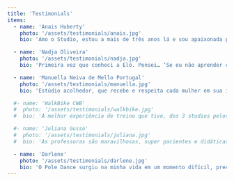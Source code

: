 ```yaml
---
title: 'Testimonials'
items:
  - name: 'Anais Huberty'
    photo: '/assets/testimonials/anais.jpg'
    bio: 'Amo o Studio, estou a mais de três anos lá e sou apaixonada pela didática e energia do local. A Elô é uma pessoa muito querida e de alto astral. Amei todas as professoras com quem já tive aula. Sempre foram atenciosas e cuidadosas. O pole mudou a minha vida, me fez ter orgulho do meu corpo e do que consigo fazer com ele. Recomendo para todos o Studio!'

  - name: 'Nadja Oliveira'
    photo: '/assets/testimonials/nadja.jpg'
    bio: 'Primeira vez que conheci a Elô. Pensei… ‘Se eu não aprender com essa mulher, não aprendo com mais ninguém’. E sabia que meu pensamento estava certo?! Kk. Estou nesse exato momento olhando os meus vídeos realizados em aula. E sabe o que acho mais bonito?! Ver o olhar de carinho que ela tem mesmo quando estou fazendo tudo errado. E olha que tem muitos erros… e alguns acertos também. Então, só agradecer pela paciência e o cuidado que tem comigo. Obrigada por disponibilizar seu tempo e o seu conhecimento. Sem dúvidas é uma pessoa fundamental no meu aprendizado. E o meu coração vai ser, sempre grato. ❣'

  - name: 'Manuella Neiva de Mello Portugal'
    photo: '/assets/testimonials/manuella.jpg'
    bio: 'Estúdio acolhedor, que recebe e respeita cada mulher em sua individualidade, particularidade e batalhas. A Professora Elô Alcântara é um ser iluminado que não dança, ela flutua, e além de tudo nasceu para fazer o que faz: trabalhar com mulheres 💞 Conheço o Studio Elô Alcântara há mais de 10 anos e posso dizer com propriedade que ele transforma vidas!'

  #- name: 'WalkBike CWB'
  #  photo: '/assets/testimonials/walkbike.jpg'
  #  bio: 'A melhor experiência de treino que tive, dos 3 studios pelos quais já passei. O aquecimento é super priorizado, bem como a condição física e a capacidade de cada aluna/o, sem deixar de apresentar novos desafios. A aula tem um astral ótimo, o tempo voa, e as professoras são muito pacientes, queridas e atenciosas. Os treinos são agrupados por “habilidade”, mudando a cada semana entre força, flexibilidade, combos e coreografia. Nenhuma habilidade fica sobrecarregada e temos tempo, principalmente os iniciantes, para se recuperar do esforço específico de cada semana. Recomendo muito!'

  #- name: 'Juliana Gusso'
  #  photo: '/assets/testimonials/juliana.jpg'
  #  bio: 'As professoras são maravilhosas, super pacientes e didáticas. As aulas seguem uma metodologia para que cada aluno(a), independente do nível que esteja, consiga fazer os movimentos e evoluir constantemente. Além disso, as aulas são alternadas (semanalmente) entre força, flexibilidade, coreografia e giratórios, o que ajuda (e muito!) a aprendermos e/ou aprimorarmos tudo o que envolve o pole dance. Obrigada pelo incentivo constante de vocês!'

  - name: 'Darlene'
    photo: '/assets/testimonials/darlene.jpg'
    bio: 'O Pole Dance surgiu na minha vida em um momento difícil, precisava me encontrar e me conectar comigo. Desde então tenho feito dessa prática uma continuidade da minha vida. Seis anos de prática, dois aqui no Studio Elô Alcântara onde fui muito bem recebida e acolhida. Agradeço cada instante, cada movimento, cada risada e até mesmo lágrimas que aqui compartilho.'
---
```

